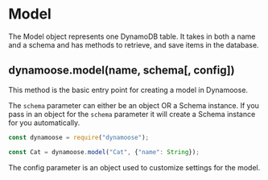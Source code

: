# Model

The Model object represents one DynamoDB table. It takes in both a name and a schema and has methods to retrieve, and save items in the database.

## dynamoose.model(name, schema[, config])

This method is the basic entry point for creating a model in Dynamoose.

The `schema` parameter can either be an object OR a Schema instance. If you pass in an object for the `schema` parameter it will create a Schema instance for you automatically.

```js
const dynamoose = require("dynamoose");

const Cat = dynamoose.model("Cat", {"name": String});
```

The config parameter is an object used to customize settings for the model.
